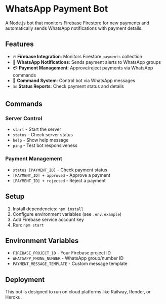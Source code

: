 # WhatsApp Payment Bot

A Node.js bot that monitors Firebase Firestore for new payments and automatically sends WhatsApp notifications with payment details.

## Features

- 🔥 **Firebase Integration**: Monitors Firestore `payments` collection
- 📱 **WhatsApp Notifications**: Sends payment alerts to WhatsApp groups
- 💳 **Payment Management**: Approve/reject payments via WhatsApp commands
- 🤖 **Command System**: Control bot via WhatsApp messages
- 📊 **Status Reports**: Check payment status and details

## Commands

### Server Control
- `start` - Start the server
- `status` - Check server status
- `help` - Show help message
- `ping` - Test bot responsiveness

### Payment Management
- `status [PAYMENT_ID]` - Check payment status
- `[PAYMENT_ID] + approved` - Approve a payment
- `[PAYMENT_ID] + rejected` - Reject a payment

## Setup

1. Install dependencies: `npm install`
2. Configure environment variables (see `.env.example`)
3. Add Firebase service account key
4. Run: `npm start`

## Environment Variables

- `FIREBASE_PROJECT_ID` - Your Firebase project ID
- `WHATSAPP_PHONE_NUMBER` - WhatsApp group/number ID
- `PAYMENT_MESSAGE_TEMPLATE` - Custom message template

## Deployment

This bot is designed to run on cloud platforms like Railway, Render, or Heroku.